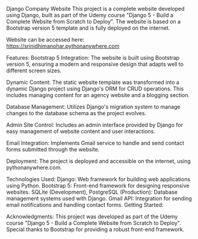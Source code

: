 Django Company Website
This project is a complete website developed using Django, built as part of the Udemy course "Django 5 - Build a Complete Website from Scratch to Deploy". The website is based on a Bootstrap version 5 template and is fully deployed on the internet.

Website can be accessed here: https://srinidhimanohar.pythonanywhere.com

Features:
Bootstrap 5 Integration: The website is built using Bootstrap version 5, ensuring a modern and responsive design that adapts well to different screen sizes.

Dynamic Content: The static website template was transformed into a dynamic Django project using Django's ORM for CRUD operations. This includes managing content for an agency website and a blogging section.

Database Management: Utilizes Django's migration system to manage changes to the database schema as the project evolves.

Admin Site Control: Includes an admin interface provided by Django for easy management of website content and user interactions.

Email Integration: Implements Gmail service to handle and send contact forms submitted through the website.

Deployment:
The project is deployed and accessible on the internet, using pythonanywhere.com.

Technologies Used:
Django: Web framework for building web applications using Python.
Bootstrap 5: Front-end framework for designing responsive websites.
SQLite (Development), PostgreSQL (Production): Database management systems used with Django.
Gmail API: Integration for sending email notifications and handling contact forms.
Getting Started:

Acknowledgments:
This project was developed as part of the Udemy course "Django 5 - Build a Complete Website from Scratch to Deploy".
Special thanks to Bootstrap for providing a robust front-end framework.
